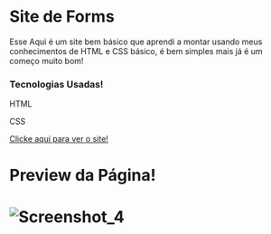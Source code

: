 # Site de Forms

<p>Esse Aqui é um site bem básico que aprendi a montar usando meus conhecimentos de HTML e CSS básico, é bem simples mais já é um começo muito bom!

<h3>Tecnologias Usadas!</h3>
<p>HTML
<p>CSS


<a href="https://brunokarbow.github.io/Sites/"> Clicke aqui para ver o site! </a>

<h1> Preview da Página! <h1>
  
![Screenshot_4](https://user-images.githubusercontent.com/96805693/201677860-052893a9-81f9-45a9-871f-955712434f1a.png)

